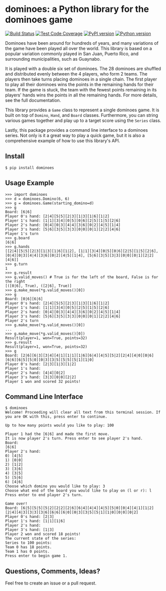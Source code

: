 dominoes: a Python library for the dominoes game
================================================

[![Build Status](https://travis-ci.org/abw333/dominoes.svg?branch=master)](https://travis-ci.org/abw333/dominoes)
[![Test Code Coverage](https://codecov.io/gh/abw333/dominoes/branch/master/graph/badge.svg)](https://codecov.io/gh/abw333/dominoes)
[![PyPI version](https://badge.fury.io/py/dominoes.svg)](https://badge.fury.io/py/dominoes)
[![Python version](https://img.shields.io/badge/python-3.5-brightgreen.svg)](https://www.python.org/)

Dominoes have been around for hundreds of years, and many variations of the game have been played all over the world. This library is based on a popular variation commonly played in San Juan, Puerto Rico, and surrounding municipalities, such as Guaynabo.

It is played with a double six set of dominoes. The 28 dominoes are shuffled and distributed evenly between the 4 players, who form 2 teams. The players then take turns placing dominoes in a single chain. The first player to play all their dominoes wins the points in the remaining hands for their team. If the game is stuck, the team with the fewest points remaining in its players' hands wins the points in all the remaining hands. For more details, see the full documentation.

This library provides a	`Game` class to	represent a single dominoes game. It is built on top of `Domino`, `Hand`, and `Board` classes. Furthermore, you can string various games together and play up to a target score using the `Series` class.

Lastly, this package provides a command line interface to a dominoes series. Not only is it a great way to play a quick game, but it is also a comprehensive example of how to use this library's API.

## Install

```
$ pip install dominoes
```

## Usage Example

```
>>> import dominoes
>>> d = dominoes.Domino(6, 6)
>>> g = dominoes.Game(starting_domino=d)
>>> g
Board: [6|6]
Player 0's hand: [2|4][5|5][2|3][1|3][1|6][1|2]
Player 1's hand: [1|1][3|4][0|5][0|6][2|5][1|5][2|6]
Player 2's hand: [0|4][0|3][4|4][3|6][0|2][4|5][1|4]
Player 3's hand: [5|6][3|5][3|3][0|0][0|1][2|2][4|6]
Player 1's turn
>>> g.board
[6|6]
>>> g.hands
[[2|4][5|5][2|3][1|3][1|6][1|2], [1|1][3|4][0|5][0|6][2|5][1|5][2|6], [0|4][0|3][4|4][3|6][0|2][4|5][1|4], [5|6][3|5][3|3][0|0][0|1][2|2][4|6]]
>>> g.turn
1
>>> g.result
>>> g.valid_moves() # True is for the left of the board, False is for the right
[([0|6], True), ([2|6], True)]
>>> g.make_move(*g.valid_moves()[0])
>>> g
Board: [0|6][6|6]
Player 0's hand: [2|4][5|5][2|3][1|3][1|6][1|2]
Player 1's hand: [1|1][3|4][0|5][2|5][1|5][2|6]
Player 2's hand: [0|4][0|3][4|4][3|6][0|2][4|5][1|4]
Player 3's hand: [5|6][3|5][3|3][0|0][0|1][2|2][4|6]
Player 2's turn
>>> g.make_move(*g.valid_moves()[0])
...
>>> g.make_move(*g.valid_moves()[0])
Result(player=1, won=True, points=32)
>>> g.result
Result(player=1, won=True, points=32)
>>> g
Board: [2|6][6|3][3|4][4|1][1|1][1|6][6|4][4|5][5|2][2|4][4|0][0|6][6|6][6|5][5|0][0|3][3|5][5|5][5|1][1|0]
Player 0's hand: [2|3][1|3][1|2]
Player 1's hand:
Player 2's hand: [4|4][0|2]
Player 3's hand: [3|3][0|0][2|2]
Player 1 won and scored 32 points!
```

## Command Line Interface

```
$ dominoes
Welcome! Proceeding will clear all text from this terminal session. If you are OK with this, press enter to continue.
```

```
Up to how many points would you like to play: 100
```

```
Player 1 had the [6|6] and made the first move.
It is now player 2's turn. Press enter to see player 2's hand.
Board:
[6|6]
Player 2's hand:
0) [4|5]
1) [0|0]
2) [1|2]
3) [3|6]
4) [3|5]
5) [5|6]
6) [4|6]
Choose which domino you would like to play: 3
Choose what end of the board you would like to play on (l or r): l
Press enter to end player 2's turn.
```

```
Game over!
Board: [6|5][5|5][5|2][2|2][2|6][6|4][4|4][4|5][5|0][0|4][4|1][1|2][2|4][4|3][3|3][3|6][6|6][6|0][0|3][3|5][5|1][1|0][0|0][0|2]
Player 0's hand: [2|3]
Player 1's hand: [1|1][1|6]
Player 2's hand:
Player 3's hand: [1|3]
Player 2 won and scored 18 points!
The current state of the series:
Series to 100 points:
Team 0 has 18 points.
Team 1 has 0 points.
Press enter to begin game 1.
```

## Questions, Comments, Ideas?

Feel free to create an issue or a pull request.
